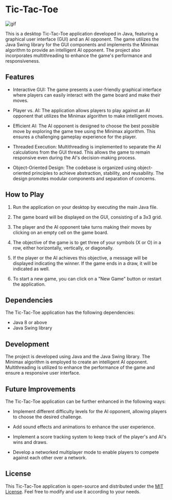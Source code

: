 # Tic-Tac-Toe
![gif](media/tic-tac-toe.gif)


This is a desktop Tic-Tac-Toe application developed in Java, featuring a graphical user interface (GUI) and an AI opponent. The game utilizes the Java Swing library for the GUI components and implements the Minimax algorithm to provide an intelligent AI opponent. The project also incorporates multithreading to enhance the game's performance and responsiveness.

## Features

- Interactive GUI: The game presents a user-friendly graphical interface where players can easily interact with the game board and make their moves.

- Player vs. AI: The application allows players to play against an AI opponent that utilizes the Minimax algorithm to make intelligent moves.

- Efficient AI: The AI opponent is designed to choose the best possible move by exploring the game tree using the Minimax algorithm. This ensures a challenging gameplay experience for the player.

- Threaded Execution: Multithreading is implemented to separate the AI calculations from the GUI thread. This allows the game to remain responsive even during the AI's decision-making process.

- Object-Oriented Design: The codebase is organized using object-oriented principles to achieve abstraction, stability, and reusability. The design promotes modular components and separation of concerns.

## How to Play

1. Run the application on your desktop by executing the main Java file.

2. The game board will be displayed on the GUI, consisting of a 3x3 grid.

3. The player and the AI opponent take turns making their moves by clicking on an empty cell on the game board.

4. The objective of the game is to get three of your symbols (X or O) in a row, either horizontally, vertically, or diagonally.

5. If the player or the AI achieves this objective, a message will be displayed indicating the winner. If the game ends in a draw, it will be indicated as well.

6. To start a new game, you can click on a "New Game" button or restart the application.

## Dependencies

The Tic-Tac-Toe application has the following dependencies:

- Java 8 or above
- Java Swing library

## Development

The project is developed using Java and the Java Swing library. The Minimax algorithm is employed to create an intelligent AI opponent. Multithreading is utilized to enhance the performance of the game and ensure a responsive user interface.

## Future Improvements

The Tic-Tac-Toe application can be further enhanced in the following ways:

- Implement different difficulty levels for the AI opponent, allowing players to choose the desired challenge.

- Add sound effects and animations to enhance the user experience.

- Implement a score tracking system to keep track of the player's and AI's wins and draws.

- Develop a networked multiplayer mode to enable players to compete against each other over a network.

## License

This Tic-Tac-Toe application is open-source and distributed under the [MIT License](LICENSE). Feel free to modify and use it according to your needs.
